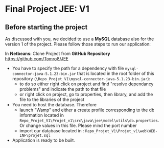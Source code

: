 # Final Project JEE: V1 





## Before starting the project

As discussed with you, we decided to use a **MySQL** database also for the version 1 of the project.
Please follow those steps to run our application:



In **Netbeans**: Clone Project from **GitHub Repository** https://github.com/Tomro8/JEE

- You have to specify the path for a dependency with file `mysql-connector-java-5.1.23-bin.jar` that is located in the root folder of this repository (`\Repo_Projet_V1\mysql-connector-java-5.1.23-bin.jar`):
  - to do so either right click on project and find "resolve dependancy problems" and indicate the path to that file
  - or right click on project, go to properties, then library, and add the file to the libraries of the project
- You need to host the database. Therefore 
  - launch "Wamp" and either a create profile corresponding to the db information located in `Repo_Projet_V1\Projet_v1\src\java\jee\model\utils\db.properties`. Or change values in this file.
  Please mind the port number
  - import our database located in : `Repo_Projet_V1\Projet_v1\web\WEB-INF\projet.sql`
- Application is ready to be built.
